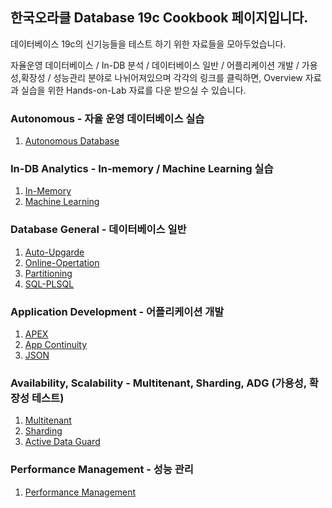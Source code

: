 ## 한국오라클 Database 19c Cookbook 페이지입니다.

데이터베이스 19c의 신기능들을 테스트 하기 위한 자료들을 모아두었습니다.

자율운영 데이터베이스 / In-DB 분석 / 데이터베이스 일반 / 어플리케이션 개발 / 가용성,확장성 / 성능관리 분야로 나뉘어져있으며 각각의 링크를 클릭하면, Overview 자료과 실습을 위한 Hands-on-Lab 자료를 다운 받으실 수 있습니다.

### Autonomous - 자율 운영 데이터베이스 실습

1. [Autonomous Database](https://github.com/oracle19c-cookbook/Autonomous)

### In-DB Analytics - In-memory / Machine Learning 실습

1. [In-Memory](https://github.com/oracle19c-cookbook/In-DB-Analytics/tree/master/In-Memory)
2. [Machine Learning](https://github.com/oracle19c-cookbook/In-DB-Analytics/tree/master/Machine%20Learning)

### Database General - 데이터베이스 일반

1. [Auto-Upgarde](https://github.com/oracle19c-cookbook/Database-General/tree/master/Auto-upgrade)
2. [Online-Opertation](https://github.com/oracle19c-cookbook/Database-General/tree/master/Online-Opertation)
3. [Partitioning](https://github.com/oracle19c-cookbook/Database-General/tree/master/Partitioning)
4. [SQL-PLSQL](https://github.com/oracle19c-cookbook/Database-General/tree/master/SQL-PLSQL)

### Application Development - 어플리케이션 개발
1. [APEX](https://github.com/oracle19c-cookbook/Application-Development/tree/master/APEX)
2. [App Continuity](https://github.com/oracle19c-cookbook/Application-Development/tree/master/App%20continuty)
3. [JSON](https://github.com/oracle19c-cookbook/Application-Development/tree/master/JSON)

### Availability, Scalability - Multitenant, Sharding, ADG (가용성, 확장성 테스트)
1. [Multitenant](https://github.com/oracle19c-cookbook/Availability-Scalability/tree/master/Multitenant)
2. [Sharding](https://github.com/oracle19c-cookbook/Availability-Scalability/tree/master/Sharding)
3. [Active Data Guard](https://github.com/oracle19c-cookbook/Availability-Scalability/tree/master/AciveDataGuard)

### Performance Management - 성능 관리
1. [Performance Management](https://github.com/oracle19c-cookbook/Performance-Management)


